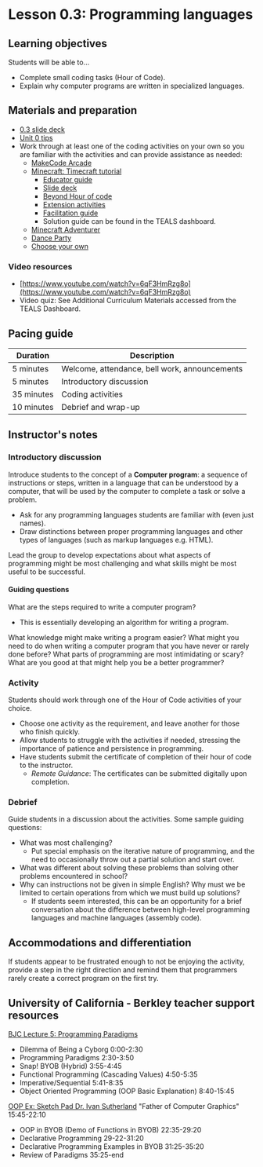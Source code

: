 # Lesson 0.3: Programming languages

## Learning objectives

Students will be able to...

* Complete small coding tasks (Hour of Code).
* Explain why computer programs are written in specialized languages.

## Materials and preparation

* [0.3 slide deck](https://github.com/TEALSK12/introduction-to-computer-science/raw/master/slidedecks/TEALS%20SNAP%200.3.pptx)
* [Unit 0 tips](unit_0_tips.md)
* Work through at least one of the coding activities on your own so you are familiar with the activities and can provide assistance as needed:
  * [MakeCode Arcade](https://arcade.makecode.com/hour-of-code)
  * [Minecraft: Timecraft tutorial](https://aka.ms/HOC21trailerbuild)
    * [Educator guide](https://aka.ms/HOC21educatorguide)
    * [Slide deck](https://aka.ms/HOC2021presentationslides)
    * [Beyond Hour of code](https://aka.ms/HOC2021beyondhoclessons)
    * [Extension activities](https://aka.ms/HOC21extensionactivities)
    * [Facilitation guide](https://education.microsoft.com/en-us/course/abb0ebf3/overview)
    * Solution guide can be found in the TEALS dashboard.
  * [Minecraft Adventurer](https://studio.code.org/s/mc/stage/1/puzzle/1)
  * [Dance Party](https://studio.code.org/s/dance-2019/lessons/1/levels/1)
  * [Choose your own](https://hourofcode.com/us/learn)

### Video resources

* [https://www.youtube.com/watch?v=6qF3HmRzg8o](https://www.youtube.com/watch?v=6qF3HmRzg8o)
* Video quiz: See Additional Curriculum Materials accessed from the TEALS Dashboard.

## Pacing guide

| Duration   | Description                                   |
| --------- | -------------------------------------------- |
| 5 minutes  | Welcome, attendance, bell work, announcements |
| 5 minutes  | Introductory discussion                       |
| 35 minutes | Coding activities                             |
| 10 minutes | Debrief and wrap-up                           |

## Instructor's notes

### Introductory discussion

Introduce students to the concept of a **Computer program**: a sequence of instructions or steps, written in a language that can be understood by a computer, that will be used by the computer to complete a task or solve a problem.

* Ask for any programming languages students are familiar with (even just names).
* Draw distinctions between proper programming languages and other types of languages (such as markup languages e.g. HTML).

Lead the group to develop expectations about what aspects of programming might be most challenging and what skills might be most useful to be successful.

#### Guiding questions

What are the steps required to write a computer program?

* This is essentially developing an algorithm for writing a program.

What knowledge might make writing a program easier?
What might you need to do when writing a computer program that you have never or rarely done before?
What parts of programming are most intimidating or scary?
What are you good at that might help you be a better programmer?

### Activity

Students should work through one of the Hour of Code activities of your choice.

* Choose one activity as the requirement, and leave another for those who finish quickly.
* Allow students to struggle with the activities if needed, stressing the importance of patience and persistence in programming.
* Have students submit the certificate of completion of their hour of code to the instructor.
  * _Remote Guidance_: The certificates can be submitted digitally upon completion.

### Debrief

Guide students in a discussion about the activities. Some sample guiding questions:

* What was most challenging?
  * Put special emphasis on the iterative nature of programming, and the need to occasionally throw out a partial solution and start over.
* What was different about solving these problems than solving other problems encountered in school?
* Why can instructions not be given in simple English? Why must we be limited to certain operations from which we must build up solutions?
  * If students seem interested, this can be an opportunity for a brief conversation about the difference between high-level programming languages and machine languages (assembly code).

## Accommodations and differentiation

If students appear to be frustrated enough to not be enjoying the activity, provide a step in the right direction and remind them that programmers rarely create a correct program on the first try.

## University of California - Berkley teacher support resources

[BJC Lecture 5: Programming Paradigms](https://www.youtube.com/watch?v=_4ScHcLvQnw)

* Dilemma of Being a Cyborg 0:00-2:30
* Programming Paradigms 2:30-3:50
* Snap! BYOB (Hybrid) 3:55-4:45
* Functional Programming (Cascading Values) 4:50-5:35
* Imperative/Sequential 5:41-8:35
* Object Oriented Programming (OOP Basic Explanation) 8:40-15:45

[OOP Ex: Sketch Pad Dr. Ivan Sutherland](http://www.youtube.com/watch?v=_4ScHcLvQnw&t=15m45s) "Father of Computer Graphics" 15:45-22:10

* OOP in BYOB (Demo of Functions in BYOB) 22:35-29:20
* Declarative Programming 29-22-31:20
* Declarative Programming Examples in BYOB 31:25-35:20
* Review of Paradigms 35:25-end
